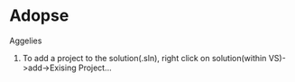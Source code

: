 # Adopse
 Aggelies

1. To add a project to the solution(.sln), right click on solution(within VS)->add->Exising Project...
